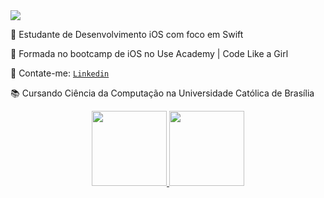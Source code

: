 <img src="https://i.imgur.com/e1RNm7g.gif">

📲 Estudante de Desenvolvimento iOS com foco em Swift

💙 Formada no bootcamp de iOS no Use Academy | Code Like a Girl 

💌 Contate-me: [ `Linkedin`](https://www.linkedin.com/in/juliateles22/ " `Linkedin`")

📚 Cursando Ciência da Computação na Universidade Católica de Brasília

<div align="center">
  <a href="https://github.com/juliateles99">
  <img height="120em" src="https://github-readme-stats.vercel.app/api?username=juliateles99&show_icons=true&theme=dark&include_all_commits=true&count_private=true"/>
  <img height="120em" src="https://github-readme-stats.vercel.app/api/top-langs/?username=juliateles99&layout=compact&langs_count=7&theme=dark"/>
</div>
